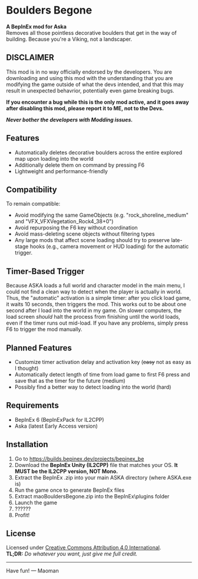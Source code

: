 # Boulders Begone

**A BepInEx mod for Aska**  
Removes all those pointless decorative boulders that get in the way of building. Because you're a Viking, not a landscaper.

## DISCLAIMER

This mod is in no way officially endorsed by the developers. You are downloading and using this mod with the understanding that you are modifying the game outside of what the devs intended, and that this may result in unexpected behavrior, potentially even game breaking bugs.

**If you encounter a bug while this is the only mod active, and it goes away after disabling this mod, please report it to ME, not to the Devs.**

***Never bother the developers with Modding issues.***

## Features

- Automatically deletes decorative boulders across the entire explored map upon loading into the world
- Additionally delete them on command by pressing F6
- Lightweight and performance-friendly

## Compatibility

To remain compatible:
- Avoid modifying the same GameObjects (e.g. "rock_shoreline_medium" and "VFX_VFXVegetation_Rock4_38+0")
- Avoid repurposing the F6 key without coordination
- Avoid mass-deleting scene objects without filtering types
- Any large mods that affect scene loading should try to preserve late-stage hooks (e.g., camera movement or HUD loading) for the automatic trigger.

## Timer-Based Trigger

Because ASKA loads a full world and character model in the main menu, I could not find a clean way to detect when the player is actually in world. Thus, the "automatic" activation is a simple timer: after you click load game, it waits 10 seconds, then triggers the mod. This works out to be about one second after I load into the world in my game. On slower computers, the load screen *should* halt the process from finishing until the world loads, even if the timer runs out mid-load. If you have any problems, simply press F6 to trigger the mod manually.

## Planned Features

- Customize timer activation delay and activation key (~~easy~~ not as easy as I thought)
- Automatically detect length of time from load game to first F6 press and save that as the timer for the future (medium)
- Possibly find a better way to detect loading into the world (hard)

## Requirements

- BepInEx 6 (BepInExPack for IL2CPP)
- Aska (latest Early Access version)

## Installation

1. Go to https://builds.bepinex.dev/projects/bepinex_be
2. Download the **BepInEx Unity (IL2CPP)** file that matches your OS. **It MUST be the IL2CPP version, NOT Mono.**
3. Extract the BepInEx .zip into your main ASKA directory (where ASKA.exe is)
4. Run the game once to generate BepInEx files
5. Extract maoBouldersBegone.zip into the BepInEx\plugins folder
6. Launch the game
7. ??????
8. Profit!

## License

Licensed under [Creative Commons Attribution 4.0 International](https://creativecommons.org/licenses/by/4.0/).  
**TL;DR:** *Do whatever you want, just give me full credit.*

---

Have fun!
— Maoman 
